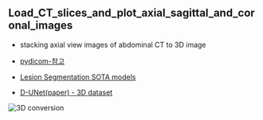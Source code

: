 ## Load_CT_slices_and_plot_axial_sagittal_and_coronal_images
- stacking axial view images of abdominal CT to 3D image

- [pydicom-참고](https://pydicom.github.io/pydicom/stable/auto_examples/image_processing/reslice.html#sphx-glr-auto-examples-image-processing-reslice-py)

- [Lesion Segmentation SOTA models](https://paperswithcode.com/task/lesion-segmentation)
- [D-UNet(paper) - 3D dataset](https://arxiv.org/pdf/1908.05104v1.pdf)





![3D conversion](https://github.com/YongJu114/3D_View_Generation_From_2D_Images_OPENCV/raw/master/3D.JPG)
